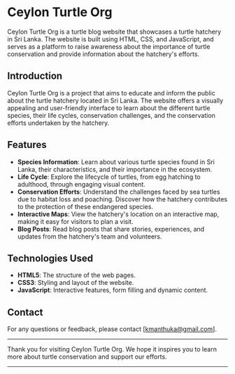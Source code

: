 # Ceylon Turtle Org

Ceylon Turtle Org is a turtle blog website that showcases a turtle hatchery in Sri Lanka. The website is built using HTML, CSS, and JavaScript, and serves as a platform to raise awareness about the importance of turtle conservation and provide information about the hatchery's efforts.

## Introduction

Ceylon Turtle Org is a project that aims to educate and inform the public about the turtle hatchery located in Sri Lanka. The website offers a visually appealing and user-friendly interface to learn about the different turtle species, their life cycles, conservation challenges, and the conservation efforts undertaken by the hatchery.

## Features

- **Species Information**: Learn about various turtle species found in Sri Lanka, their characteristics, and their importance in the ecosystem.
- **Life Cycle**: Explore the lifecycle of turtles, from egg hatching to adulthood, through engaging visual content.
- **Conservation Efforts**: Understand the challenges faced by sea turtles due to habitat loss and poaching. Discover how the hatchery contributes to the protection of these endangered species.
- **Interactive Maps**: View the hatchery's location on an interactive map, making it easy for visitors to plan a visit.
- **Blog Posts**: Read blog posts that share stories, experiences, and updates from the hatchery's team and volunteers.

## Technologies Used

- **HTML5**: The structure of the web pages.
- **CSS3**: Styling and layout of the website.
- **JavaScript**: Interactive features, form filling and dynamic content.

## Contact
For any questions or feedback, please contact [kmanthuka@gmail.com].

---

Thank you for visiting Ceylon Turtle Org. We hope it inspires you to learn more about turtle conservation and support our efforts.

---

